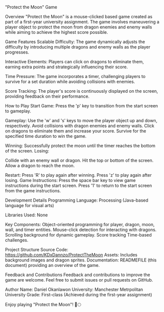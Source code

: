 "Protect the Moon" Game

Overview "Protect the Moon" is a mouse-clicked based game created as part of a first-year university assignment. The game involves maneuvering a player object to protect the moon from dragon enemies and enemy walls while aiming to achieve the highest score possible.

Game Features Scalable Difficulty: The game dynamically adjusts the difficulty by introducing multiple dragons and enemy walls as the player progresses.

Interactive Elements: Players can click on dragons to eliminate them, earning extra points and strategically influencing their score.

Time Pressure: The game incorporates a timer, challenging players to survive for a set duration while avoiding collisions with enemies.

Score Tracking: The player's score is continuously displayed on the screen, providing feedback on their performance.

How to Play Start Game:
Press the 'p' key to transition from the start screen to gameplay.

Gameplay:
Use the 'w' and 's' keys to move the player object up and down, respectively.
Avoid collisions with dragon enemies and enemy walls.
Click on dragons to eliminate them and increase your score.
Survive for the specified time duration to win the game.

Winning:
Successfully protect the moon until the timer reaches the bottom of the screen. Losing:

Collide with an enemy wall or dragon. Hit the top or bottom of the screen. Allow a dragon to reach the moon.

Restart:
Press 'R' to play again after winning. Press 'z' to play again after losing. Game Instructions:
Press the space bar key to view game instructions during the start screen.
Press '1' to return to the start screen from the game instructions.

Development Details Programming Language: Processing (Java-based language for visual arts)

Libraries Used: None

Key Components: Object-oriented programming for player, dragon, moon, wall, and timer entities.
Mouse-click detection for interacting with dragons.
Scrolling background for dynamic gameplay.
Score tracking
Time-based challenges.

Project Structure Source Code: https://github.com/KDxDannzo/ProtectTheMoon
Assets: Includes background images and dragon sprites.
Documentation: READMEFILE (this document) providing an overview of the game.

Feedback and Contributions Feedback and contributions to improve the game are welcome. Feel free to submit issues or pull requests on GitHub.

Author Name: Daniel Okanlawon
University: Manchester Metrpolitan University
Grade: First-class (Achieved during the first-year assignment)

Enjoy playing "Protect the Moon"! 🚀🌕
